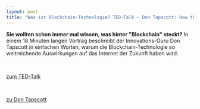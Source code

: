 ```yaml
---
layout: post
title: "Was ist Blockchain-Technologie? TED-Talk - Don Tapscott: How the blockchain is changing money and business"
---
```


**Sie wollten schon immer mal wissen, was hinter "Blockchain" steckt?**
In einem 18 Minuten langen Vortrag beschreibt der Innovations-Guru Don Tapscott in einfachen Worten, warum die Blockchain-Technologie so weitreichende Auswirkungen auf das Internet der Zukunft haben wird.

<br>

[zum TED-Talk](https://www.ted.com/talks/don_tapscott_how_the_blockchain_is_changing_money_and_business#t-18602)

<br>

[zu Don Tapscott](http://dontapscott.com/)
